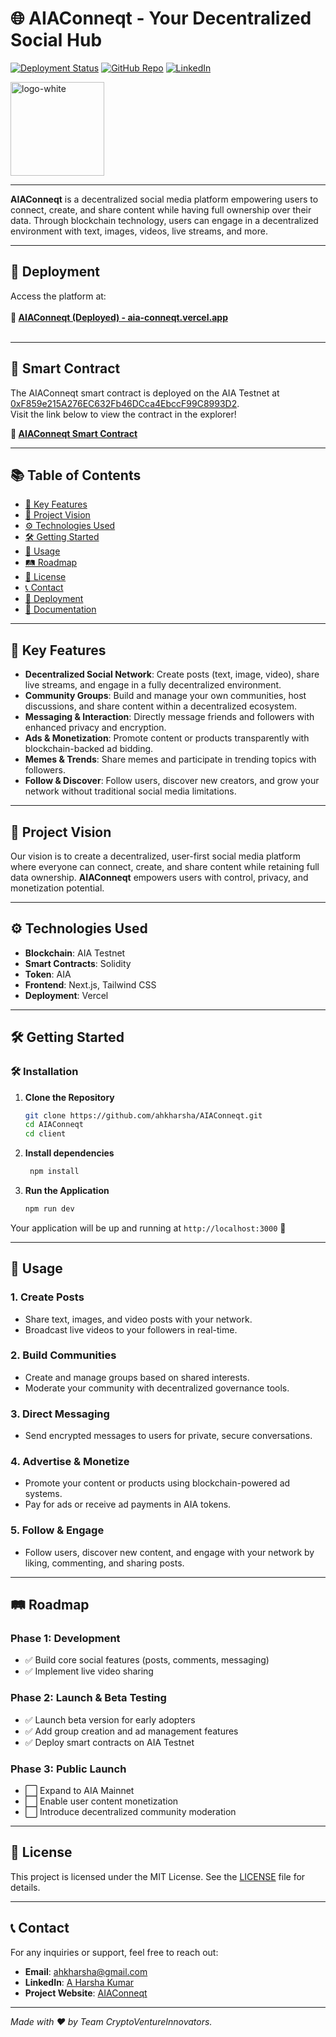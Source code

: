# 🌐 **AIAConneqt** - Your Decentralized Social Hub

[![Deployment Status](https://img.shields.io/badge/Deployment-Live-brightgreen)](https://aia-conneqt.vercel.app/)
[![GitHub Repo](https://img.shields.io/badge/GitHub-Repository-blue)](https://github.com/ahkharsha/AIAConneqt)
[![LinkedIn](https://img.shields.io/badge/Connect-LinkedIn-blue)](https://www.linkedin.com/in/harsha-kumar-a-271a76203/)

<img src="https://github.com/user-attachments/assets/0b6cfe1c-0649-4085-aed3-d601f4370877" alt="logo-white" width="150"/>

---

**AIAConneqt** is a decentralized social media platform empowering users to connect, create, and share content while having full ownership over their data. Through blockchain technology, users can engage in a decentralized environment with text, images, videos, live streams, and more.

---

## 🚀 **Deployment**

Access the platform at:  
<br>**🔗 [AIAConneqt (Deployed) - aia-conneqt.vercel.app](https://aia-conneqt.vercel.app/)**<br><br>

---

## 📜 **Smart Contract**

The AIAConneqt smart contract is deployed on the AIA Testnet at [0xF859e215A276EC632Fb46DCca4EbccF99C8993D2](https://testnet.aiascan.com/address/0xF859e215A276EC632Fb46DCca4EbccF99C8993D2).  
Visit the link below to view the contract in the explorer!

**🔗 [AIAConneqt Smart Contract](https://testnet.aiascan.com/address/0xF859e215A276EC632Fb46DCca4EbccF99C8993D2)**

---

## 📚 **Table of Contents**

- [🌟 Key Features](#-key-features)
- [🎯 Project Vision](#-project-vision)
- [⚙️ Technologies Used](#️-technologies-used)
- [🛠 Getting Started](#-getting-started)
- [📖 Usage](#-usage)
- [🛤 Roadmap](#-roadmap)
- [📜 License](#-license)
- [📞 Contact](#-contact)
- [🚀 Deployment](#-deployment)
- [📄 Documentation](#-documentation)

---

## 🌟 **Key Features**

- **Decentralized Social Network**: Create posts (text, image, video), share live streams, and engage in a fully decentralized environment.
- **Community Groups**: Build and manage your own communities, host discussions, and share content within a decentralized ecosystem.
- **Messaging & Interaction**: Directly message friends and followers with enhanced privacy and encryption.
- **Ads & Monetization**: Promote content or products transparently with blockchain-backed ad bidding.
- **Memes & Trends**: Share memes and participate in trending topics with followers.
- **Follow & Discover**: Follow users, discover new creators, and grow your network without traditional social media limitations.

---

## 🎯 **Project Vision**

Our vision is to create a decentralized, user-first social media platform where everyone can connect, create, and share content while retaining full data ownership. **AIAConneqt** empowers users with control, privacy, and monetization potential.

---

## ⚙️ **Technologies Used**

- **Blockchain**: AIA Testnet
- **Smart Contracts**: Solidity
- **Token**: AIA
- **Frontend**: Next.js, Tailwind CSS
- **Deployment**: Vercel

---

## 🛠 **Getting Started**

### 🛠️ **Installation**

1. **Clone the Repository**
    ```bash
    git clone https://github.com/ahkharsha/AIAConneqt.git
    cd AIAConneqt
    cd client
    ```

2. **Install dependencies**
   ```bash
    npm install
    ```

3. **Run the Application**
    ```bash
    npm run dev
    ```

Your application will be up and running at `http://localhost:3000` 🚀

---

## 📖 **Usage**

### **1. Create Posts**

- Share text, images, and video posts with your network.
- Broadcast live videos to your followers in real-time.

### **2. Build Communities**

- Create and manage groups based on shared interests.
- Moderate your community with decentralized governance tools.

### **3. Direct Messaging**

- Send encrypted messages to users for private, secure conversations.

### **4. Advertise & Monetize**

- Promote your content or products using blockchain-powered ad systems.
- Pay for ads or receive ad payments in AIA tokens.

### **5. Follow & Engage**

- Follow users, discover new content, and engage with your network by liking, commenting, and sharing posts.

---

## 🛤 **Roadmap**

### **Phase 1: Development**

- ✅ Build core social features (posts, comments, messaging)
- ✅ Implement live video sharing

### **Phase 2: Launch & Beta Testing**

- ✅ Launch beta version for early adopters
- ✅ Add group creation and ad management features
- ✅ Deploy smart contracts on AIA Testnet

### **Phase 3: Public Launch**

- ⬜ Expand to AIA Mainnet
- ⬜ Enable user content monetization
- ⬜ Introduce decentralized community moderation

---

## 📜 **License**

This project is licensed under the MIT License. See the [LICENSE](https://github.com/ahkharsha/AIAConneqt/blob/master/LICENSE) file for details.

---

## 📞 **Contact**

For any inquiries or support, feel free to reach out:

- **Email**: [ahkharsha@gmail.com](mailto:ahkharsha@gmail.com)
- **LinkedIn**: [A Harsha Kumar](https://www.linkedin.com/in/harsha-kumar-a-271a76203/)
- **Project Website**: [AIAConneqt](https://aia-conneqt.vercel.app/)

---

*Made with ❤️ by Team CryptoVentureInnovators.*
